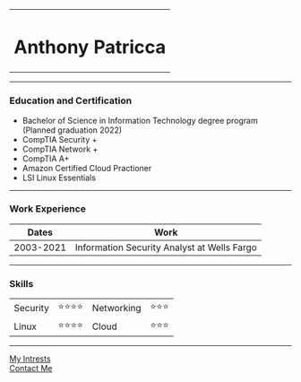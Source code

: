 <!DOCTYPE html>
<html lang="en">

<head>
  <meta charset="UTF-8">
  <meta http-equiv="X-UA-Compatible" content="IE=edge">
  <meta name="viewport" content="width=device-width, initial-scale=1.0">

</head>

<body>
  <table cellspacing="20">
    <tr>
      <td>
        <h1>Anthony Patricca</h1>
      </td>
    </tr>
  </table>


  <hr>
  <h3> Education and Certification</h3>
  <ul>
    <li>Bachelor of Science in Information Technology degree program (Planned graduation 2022)</li>
    <li>CompTIA Security + </li>
    <li>CompTIA Network +</li>
    <li>CompTIA A+</li>
    <li>Amazon Certified Cloud Practioner</li>
    <li>LSI Linux Essentials</li>
  </ul>
  <hr>
  <h3>Work Experience</h3>
  <table cellspacing="10px">
    <thead>
      <tr>
        <th>Dates</th>
        <th>Work</th>
      </tr>
    </thead>
    <tbody>
      <tr>
        <td>2003-2021</td>
        <td>Information Security Analyst at Wells Fargo</td>
      </tr>
        </tbody>
  </table>
  <hr>
  <h3>Skills</h3>

  <table cellspacing="10px">
    <tbody>
      <tr>
        <td>Security</td>
        <td>⭐⭐⭐⭐</td>
        <td>Networking</td>
        <td>⭐⭐⭐</td>
      </tr>
      <tr>
        <td>Linux</td>
        <td>⭐⭐⭐⭐</td>
        <td>Cloud</td>
        <td>⭐⭐⭐</td>
      </tr>
    </tbody>

  
  </table>

  <hr>
  <a href="intrests.html">My Intrests</a>
  <br>
  <a href="contactme.html">Contact Me</a>

</body>

</html>

